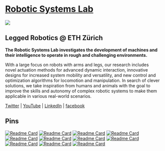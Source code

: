 # [Robotic Systems Lab](https://rsl.ethz.ch/)

<img src="https://rsl.ethz.ch/_jcr_content/orgbox/image.imageformat.logo.1687500337.png" align="center">

## Legged Robotics @ ETH Zürich

**The Robotic Systems Lab investigates the development of machines and their intelligence to operate in rough and challenging environments.**

With a large focus on robots with arms and legs, our research includes novel actuation methods for advanced dynamic interaction, innovative designs for increased system mobility and versatility, and new control and optimization algorithms for locomotion and manipulation. In search of clever solutions, we take inspiration from humans and animals with the goal to improve the skills and autonomy of complex robotic systems to make them applicable in various real-world scenarios.

[Twitter](https://twitter.com/leggedrobotics) |
[YouTube](https://www.youtube.com/user/leggedrobotics) |
[LinkedIn](https://www.linkedin.com/company/leggedrobotics/) |
[facebook](https://www.facebook.com/leggedrobotics)

## Pins

[![Readme Card](https://github-readme-stats.vercel.app/api/pin/?username=leggedrobotics&repo=graph_msf&show_owner=true)](https://github.com/leggedrobotics/graph_msf)
[![Readme Card](https://github-readme-stats.vercel.app/api/pin/?username=leggedrobotics&repo=ros_best_practices&show_owner=true)](https://github.com/leggedrobotics/ros_best_practices)
[![Readme Card](https://github-readme-stats.vercel.app/api/pin/?username=leggedrobotics&repo=free_gait&show_owner=true)](https://github.com/leggedrobotics/free_gait)
[![Readme Card](https://github-readme-stats.vercel.app/api/pin/?username=leggedrobotics&repo=traversability_estimation&show_owner=true)](https://github.com/leggedrobotics/traversability_estimation)
[![Readme Card](https://github-readme-stats.vercel.app/api/pin/?username=leggedrobotics&repo=delora&show_owner=true)](https://github.com/leggedrobotics/delora)
[![Readme Card](https://github-readme-stats.vercel.app/api/pin/?username=leggedrobotics&repo=icp_localization&show_owner=true)](https://github.com/leggedrobotics/icp_localization)
[![Readme Card](https://github-readme-stats.vercel.app/api/pin/?username=leggedrobotics&repo=perceptive_mpc&show_owner=true)](https://github.com/leggedrobotics/perceptive_mpc)
[![Readme Card](https://github-readme-stats.vercel.app/api/pin/?username=leggedrobotics&repo=rsl_rl&show_owner=true)](https://github.com/leggedrobotics/rsl_rl)
[![Readme Card](https://github-readme-stats.vercel.app/api/pin/?username=leggedrobotics&repo=art_planner&show_owner=true)](https://github.com/leggedrobotics/art_planner)
[![Readme Card](https://github-readme-stats.vercel.app/api/pin/?username=leggedrobotics&repo=RSLGym&show_owner=true)](https://github.com/leggedrobotics/RSLGym)
[![Readme Card](https://github-readme-stats.vercel.app/api/pin/?username=leggedrobotics&repo=L3E&show_owner=true)](https://github.com/leggedrobotics/L3E)
